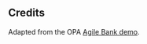 ## Credits

Adapted from the OPA [Agile Bank demo](https://github.com/open-policy-agent/gatekeeper/tree/master/demo/agilebank).